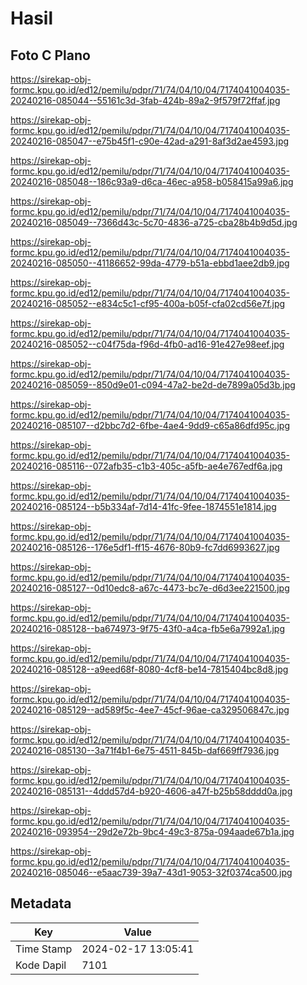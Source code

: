 # Hasil

## Foto C Plano

https://sirekap-obj-formc.kpu.go.id/ed12/pemilu/pdpr/71/74/04/10/04/7174041004035-20240216-085044--55161c3d-3fab-424b-89a2-9f579f72ffaf.jpg

https://sirekap-obj-formc.kpu.go.id/ed12/pemilu/pdpr/71/74/04/10/04/7174041004035-20240216-085047--e75b45f1-c90e-42ad-a291-8af3d2ae4593.jpg

https://sirekap-obj-formc.kpu.go.id/ed12/pemilu/pdpr/71/74/04/10/04/7174041004035-20240216-085048--186c93a9-d6ca-46ec-a958-b058415a99a6.jpg

https://sirekap-obj-formc.kpu.go.id/ed12/pemilu/pdpr/71/74/04/10/04/7174041004035-20240216-085049--7366d43c-5c70-4836-a725-cba28b4b9d5d.jpg

https://sirekap-obj-formc.kpu.go.id/ed12/pemilu/pdpr/71/74/04/10/04/7174041004035-20240216-085050--41186652-99da-4779-b51a-ebbd1aee2db9.jpg

https://sirekap-obj-formc.kpu.go.id/ed12/pemilu/pdpr/71/74/04/10/04/7174041004035-20240216-085052--e834c5c1-cf95-400a-b05f-cfa02cd56e7f.jpg

https://sirekap-obj-formc.kpu.go.id/ed12/pemilu/pdpr/71/74/04/10/04/7174041004035-20240216-085052--c04f75da-f96d-4fb0-ad16-91e427e98eef.jpg

https://sirekap-obj-formc.kpu.go.id/ed12/pemilu/pdpr/71/74/04/10/04/7174041004035-20240216-085059--850d9e01-c094-47a2-be2d-de7899a05d3b.jpg

https://sirekap-obj-formc.kpu.go.id/ed12/pemilu/pdpr/71/74/04/10/04/7174041004035-20240216-085107--d2bbc7d2-6fbe-4ae4-9dd9-c65a86dfd95c.jpg

https://sirekap-obj-formc.kpu.go.id/ed12/pemilu/pdpr/71/74/04/10/04/7174041004035-20240216-085116--072afb35-c1b3-405c-a5fb-ae4e767edf6a.jpg

https://sirekap-obj-formc.kpu.go.id/ed12/pemilu/pdpr/71/74/04/10/04/7174041004035-20240216-085124--b5b334af-7d14-41fc-9fee-1874551e1814.jpg

https://sirekap-obj-formc.kpu.go.id/ed12/pemilu/pdpr/71/74/04/10/04/7174041004035-20240216-085126--176e5df1-ff15-4676-80b9-fc7dd6993627.jpg

https://sirekap-obj-formc.kpu.go.id/ed12/pemilu/pdpr/71/74/04/10/04/7174041004035-20240216-085127--0d10edc8-a67c-4473-bc7e-d6d3ee221500.jpg

https://sirekap-obj-formc.kpu.go.id/ed12/pemilu/pdpr/71/74/04/10/04/7174041004035-20240216-085128--ba674973-9f75-43f0-a4ca-fb5e6a7992a1.jpg

https://sirekap-obj-formc.kpu.go.id/ed12/pemilu/pdpr/71/74/04/10/04/7174041004035-20240216-085128--a9eed68f-8080-4cf8-be14-7815404bc8d8.jpg

https://sirekap-obj-formc.kpu.go.id/ed12/pemilu/pdpr/71/74/04/10/04/7174041004035-20240216-085129--ad589f5c-4ee7-45cf-96ae-ca329506847c.jpg

https://sirekap-obj-formc.kpu.go.id/ed12/pemilu/pdpr/71/74/04/10/04/7174041004035-20240216-085130--3a71f4b1-6e75-4511-845b-daf669ff7936.jpg

https://sirekap-obj-formc.kpu.go.id/ed12/pemilu/pdpr/71/74/04/10/04/7174041004035-20240216-085131--4ddd57d4-b920-4606-a47f-b25b58dddd0a.jpg

https://sirekap-obj-formc.kpu.go.id/ed12/pemilu/pdpr/71/74/04/10/04/7174041004035-20240216-093954--29d2e72b-9bc4-49c3-875a-094aade67b1a.jpg

https://sirekap-obj-formc.kpu.go.id/ed12/pemilu/pdpr/71/74/04/10/04/7174041004035-20240216-085046--e5aac739-39a7-43d1-9053-32f0374ca500.jpg


## Metadata

| Key        | Value               |
| ---------- | ------------------- |
| Time Stamp | 2024-02-17 13:05:41 |
| Kode Dapil | 7101                |



